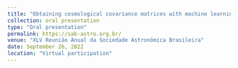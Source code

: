 ```yaml
---
title: "Obtaining cosmological covariance matrices with machine learning"
collection: oral presentation
type: "Oral presentation"
permalink: https://sab-astro.org.br/
venue: "XLV Reunião Anual da Sociedade Astronômica Brasileira"
date: September 26, 2022
location: "Virtual participation"
---
```

